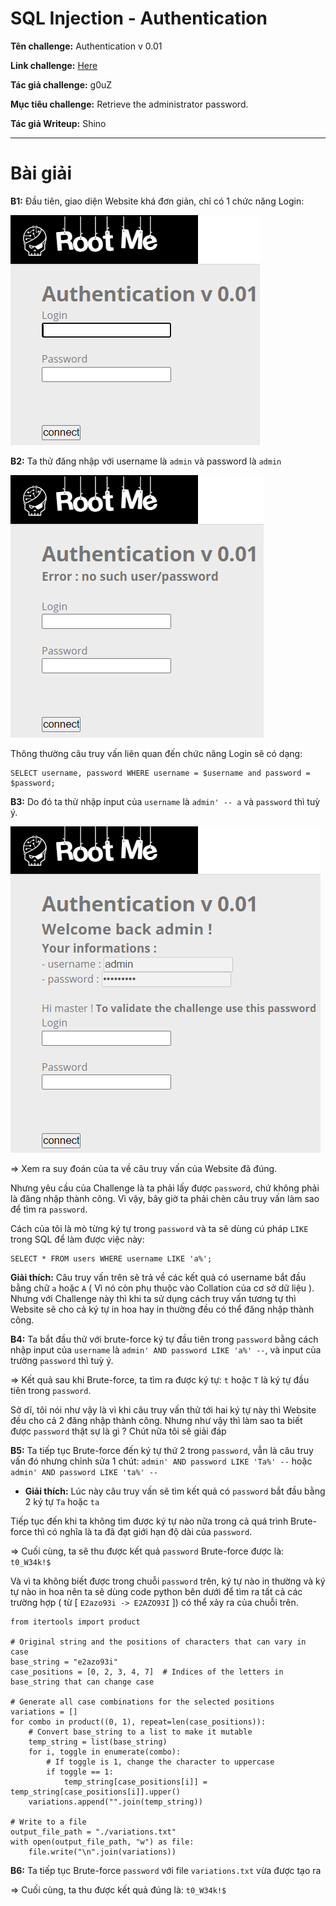 # SQL Injection - Authentication

**Tên challenge:** Authentication v 0.01

**Link challenge:** [Here](https://www.root-me.org/en/Challenges/Web-Server/SQL-injection-authentication)

**Tác giả challenge:** g0uZ

**Mục tiêu challenge:** Retrieve the administrator password.

**Tác giả Writeup:** Shino

---

# Bài giải

**B1:** Đầu tiên, giao diện Website khá đơn giản, chỉ có 1 chức năng Login:

![alt text](./images/image.png)


**B2:** Ta thử đăng nhập với username là `admin` và password là `admin`

![alt text](./images/image-1.png)

Thông thường câu truy vấn liên quan đến chức năng Login sẽ có dạng:
```
SELECT username, password WHERE username = $username and password = $password;
```
**B3:** Do đó ta thử nhập input của `username` là `admin' -- a` và `password` thì tuỳ ý.

![alt text](./images/image-2.png)

=> Xem ra suy đoán của ta về câu truy vấn của Website đã đúng.

Nhưng yêu cầu của Challenge là ta phải lấy được `password`, chứ không phải là đăng nhập thành công. Vì vậy, bây giờ ta phải chèn câu truy vấn làm sao để tìm ra `password`.

Cách của tôi là mò từng ký tự trong `password` và ta sẽ dùng cú pháp `LIKE` trong SQL để làm được việc này:
```
SELECT * FROM users WHERE username LIKE 'a%';
```
**Giải thích:** Câu truy vấn trên sẽ trả về các kết quả có username bắt đầu bằng chữ `a` hoặc `A` ( Vì nó còn phụ thuộc vào Collation của cơ sở dữ liệu ). Nhưng với Challenge này thì khi ta sử dụng cách truy vấn tương tự thì Website sẽ cho cả ký tự in hoa hay in thường đều có thể đăng nhập thành công.

**B4:** Ta bắt đầu thử với brute-force ký tự đầu tiên trong `password` bằng cách nhập input của `username` là `admin' AND password LIKE 'a%' --`, và input của trường `password` thì tuỳ ý.

=> Kết quả sau khi Brute-force, ta tìm ra được ký tự: `t` hoặc `T` là ký tự đầu tiên trong `password`.

Sở dĩ, tôi nói như vậy là vì khi câu truy vấn thử tới hai ký tự này thì Website đều cho cả 2 đăng nhập thành công. Nhưng như vậy thì làm sao ta biết được `password` thật sự là gì ? Chút nữa tôi sẽ giải đáp

**B5:** Ta tiếp tục Brute-force đến ký tự thứ 2 trong `password`, vẫn là câu truy vấn đó nhưng chỉnh sửa 1 chút:
`admin' AND password LIKE 'Ta%' --` hoặc `admin' AND password LIKE 'ta%' --`

* **Giải thích:** Lúc này câu truy vấn sẽ tìm kết quả có `password` bắt đầu bằng 2 ký tự `Ta` hoặc `ta`

Tiếp tục đến khi ta không tìm được ký tự nào nữa trong cả quá trình Brute-force thì có nghĩa là ta đã đạt giới hạn độ dài của `password`.

=> Cuối cùng, ta sẽ thu được kết quả `password` Brute-force được là: `t0_W34k!$`

Và vì ta không biết được trong chuỗi `password` trên, ký tự nào in thường và ký tự nào in hoa nên ta sẽ dùng code python bên dưới để tìm ra tất cả các trường hợp ( từ [ `E2azo93i -> E2AZO93I` ]) có thể xảy ra của chuỗi trên.

```
from itertools import product

# Original string and the positions of characters that can vary in case
base_string = "e2azo93i"
case_positions = [0, 2, 3, 4, 7]  # Indices of the letters in base_string that can change case

# Generate all case combinations for the selected positions
variations = []
for combo in product((0, 1), repeat=len(case_positions)):
    # Convert base_string to a list to make it mutable
    temp_string = list(base_string)
    for i, toggle in enumerate(combo):
        # If toggle is 1, change the character to uppercase
        if toggle == 1:
            temp_string[case_positions[i]] = temp_string[case_positions[i]].upper()
    variations.append("".join(temp_string))

# Write to a file
output_file_path = "./variations.txt"
with open(output_file_path, "w") as file:
    file.write("\n".join(variations))
```
**B6:** Ta tiếp tục Brute-force `password` với file `variations.txt` vừa được tạo ra

=> Cuối cùng, ta thu được kết quả đúng là: `t0_W34k!$`